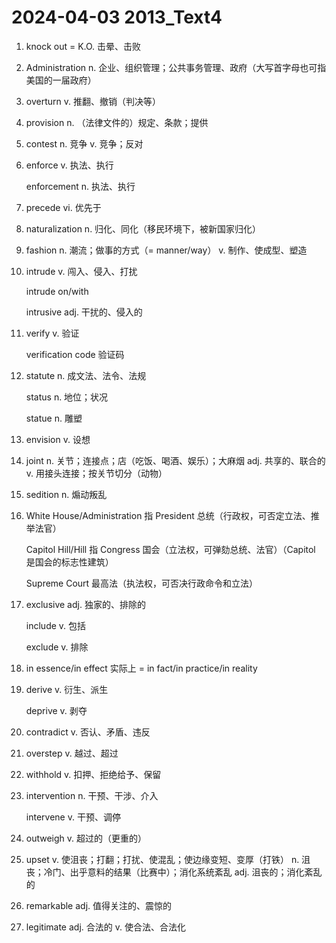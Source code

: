 # 2024-04-03 2013_Text4

1. knock out = K.O. 击晕、击败

2. Administration n. 企业、组织管理；公共事务管理、政府（大写首字母也可指美国的一届政府）

3. overturn v. 推翻、撤销（判决等）

4. provision n. （法律文件的）规定、条款；提供

5. contest n. 竞争 v. 竞争；反对

6. enforce v. 执法、执行

   enforcement n. 执法、执行

7. precede vi. 优先于

8. naturalization n. 归化、同化（移民环境下，被新国家归化）

9. fashion n. 潮流；做事的方式（= manner/way） v. 制作、使成型、塑造

10. intrude v. 闯入、侵入、打扰

    intrude on/with

    intrusive adj. 干扰的、侵入的

11. verify v. 验证

    verification code 验证码

12. statute n. 成文法、法令、法规

    status n. 地位；状况

    statue n. 雕塑

13. envision v. 设想

14. joint n. 关节；连接点；店（吃饭、喝酒、娱乐）；大麻烟 adj. 共享的、联合的 v. 用接头连接；按关节切分（动物）

15. sedition n. 煽动叛乱

16. White House/Administration 指 President 总统（行政权，可否定立法、推举法官）

    Capitol Hill/Hill 指 Congress 国会（立法权，可弹劾总统、法官）（Capitol 是国会的标志性建筑）

    Supreme Court 最高法（执法权，可否决行政命令和立法）

17. exclusive adj. 独家的、排除的

    include v. 包括

    exclude v. 排除

18. in essence/in effect 实际上 = in fact/in practice/in reality

19. derive v. 衍生、派生

    deprive v. 剥夺

20. contradict v. 否认、矛盾、违反

21. overstep v. 越过、超过

22. withhold v. 扣押、拒绝给予、保留

23. intervention n. 干预、干涉、介入

    intervene v. 干预、调停

24. outweigh v. 超过的（更重的）

25. upset v. 使沮丧；打翻；打扰、使混乱；使边缘变短、变厚（打铁） n. 沮丧；冷门、出乎意料的结果（比赛中）；消化系统紊乱 adj. 沮丧的；消化紊乱的

26. remarkable adj. 值得关注的、震惊的

27. legitimate adj. 合法的 v. 使合法、合法化

